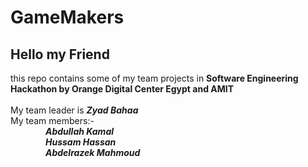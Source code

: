 # GameMakers

## Hello my Friend<br>
this repo contains some of my team projects in **Software Engineering Hackathon by Orange Digital Center Egypt and AMIT**<br><br>
My team leader is ***Zyad Bahaa***<br>
My team members:- <br>
&emsp;&emsp;&emsp;&emsp;***Abdullah Kamal<br>
&emsp;&emsp;&emsp;&emsp;Hussam Hassan<br>
&emsp;&emsp;&emsp;&emsp;Abdelrazek Mahmoud***<br>

